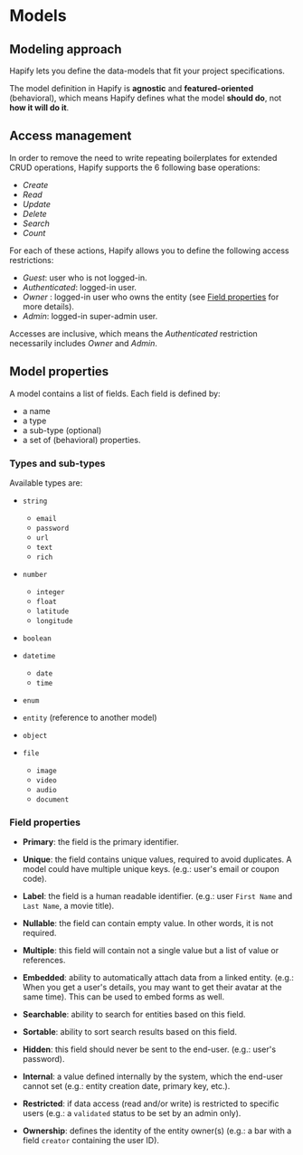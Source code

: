 # Models

## Modeling approach

Hapify lets you define the data-models that fit your project specifications.

The model definition in Hapify is **agnostic** and **featured-oriented** (behavioral), which means Hapify defines what the model **should do**, not **how it will do it**.

## Access management

In order to remove the need to write repeating boilerplates for extended CRUD operations, Hapify supports the 6 following base operations:

-   _Create_
-   _Read_
-   _Update_
-   _Delete_
-   _Search_
-   _Count_

For each of these actions, Hapify allows you to define the following access restrictions:

-   _Guest_: user who is not logged-in.
-   _Authenticated_: logged-in user.
-   _Owner_ : logged-in user who owns the entity (see [Field properties](#field-properties) for more details).
-   _Admin_: logged-in super-admin user.

Accesses are inclusive, which means the _Authenticated_ restriction necessarily includes _Owner_ and _Admin_.

## Model properties

A model contains a list of fields. Each field is defined by:

- a name
- a type
- a sub-type (optional)
- a set of (behavioral) properties.

### Types and sub-types

Available types are:

- `string`
	- `email`
	- `password`
	- `url`
	- `text`
	- `rich`
 
- `number`
	- `integer`
	- `float`
	- `latitude`
	- `longitude`

- `boolean`

- `datetime`
	- `date`
	- `time`

- `enum`

- `entity` (reference to another model)

- `object`

- `file`
	- `image`
	- `video`
	- `audio`
	- `document`

### Field properties

- **Primary**: the field is the primary identifier.

- **Unique**: the field contains unique values, required to avoid duplicates. A model could have multiple unique keys. (e.g.: user's email or coupon code).

- **Label**: the field is a human readable identifier. (e.g.: user `First Name` and `Last Name`, a movie title).

- **Nullable**: the field can contain empty value. In other words, it is not required.

- **Multiple**: this field will contain not a single value but a list of value or references.

- **Embedded**: ability to automatically attach data from a linked entity. (e.g.: When you get a user's details, you may want to get their avatar at the same time). This can be used to embed forms as well.

- **Searchable**: ability to search for entities based on this field.

- **Sortable**: ability to sort search results based on this field.

- **Hidden**: this field should never be sent to the end-user. (e.g.: user's password).
	
- **Internal**: a value defined internally by the system, which the end-user cannot set (e.g.: entity creation date, primary key, etc.).
	
- **Restricted**: if data access (read and/or write) is restricted to specific users (e.g.: a `validated` status to be set by an admin only).

- **Ownership**: defines the identity of the entity owner(s) (e.g.: a bar with a field `creator` containing the user ID).
